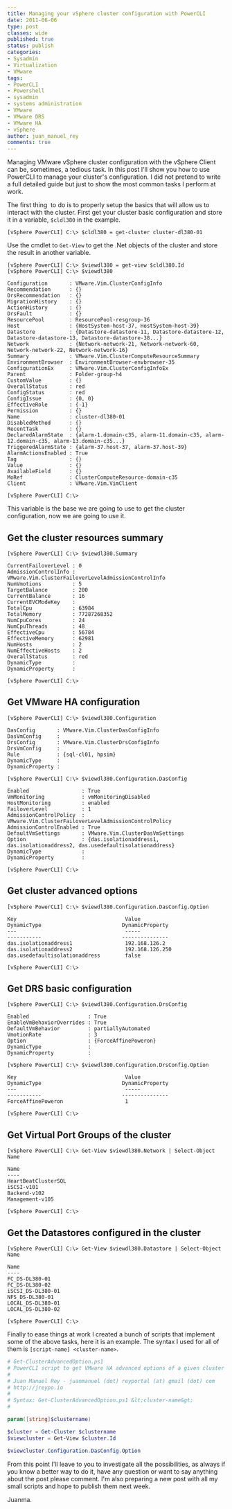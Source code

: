 ```yaml
---
title: Managing your vSphere cluster configuration with PowerCLI
date: 2011-06-06
type: post
classes: wide
published: true
status: publish
categories:
- Sysadmin
- Virtualization
- VMware
tags:
- PowerCLI
- Powershell
- sysadmin
- systems administration
- VMware
- VMware DRS
- VMware HA
- vSphere
author: juan_manuel_rey
comments: true
---
```


Managing VMware vSphere cluster configuration with the vSphere Client can be, sometimes, a tedious task. In this post I'll show you how to use PowerCLI to manage your cluster's configuration. I did not pretend to write a full detailed guide but just to show the most common tasks I perform at work.

The first thing  to do is to properly setup the basics that will allow us to interact with the cluster. First get your cluster basic configuration and store it in a variable, `$cldl380` in the example.

```
[vSphere PowerCLI] C:\> $cldl380 = get-cluster cluster-dl380-01
```

Use the cmdlet to `Get-View` to get the .Net objects of the cluster and store the result in another variable.

```
[vSphere PowerCLI] C:\> $viewdl380 = get-view $cldl380.Id
[vSphere PowerCLI] C:\> $viewdl380

Configuration       : VMware.Vim.ClusterConfigInfo
Recommendation      : {}
DrsRecommendation   : {}
MigrationHistory    : {}
ActionHistory       : {}
DrsFault            : {}
ResourcePool        : ResourcePool-resgroup-36
Host                : {HostSystem-host-37, HostSystem-host-39}
Datastore           : {Datastore-datastore-11, Datastore-datastore-12, Datastore-datastore-13, Datastore-datastore-38...}
Network             : {Network-network-21, Network-network-60, Network-network-22, Network-network-16}
Summary             : VMware.Vim.ClusterComputeResourceSummary
EnvironmentBrowser  : EnvironmentBrowser-envbrowser-35
ConfigurationEx     : VMware.Vim.ClusterConfigInfoEx
Parent              : Folder-group-h4
CustomValue         : {}
OverallStatus       : red
ConfigStatus        : red
ConfigIssue         : {0, 0}
EffectiveRole       : {-1}
Permission          : {}
Name                : cluster-dl380-01
DisabledMethod      : {}
RecentTask          : {}
DeclaredAlarmState  : {alarm-1.domain-c35, alarm-11.domain-c35, alarm-12.domain-c35, alarm-13.domain-c35...}
TriggeredAlarmState : {alarm-37.host-37, alarm-37.host-39}
AlarmActionsEnabled : True
Tag                 : {}
Value               : {}
AvailableField      : {}
MoRef               : ClusterComputeResource-domain-c35
Client              : VMware.Vim.VimClient

[vSphere PowerCLI] C:\>
```

This variable is the base we are going to use to get the cluster configuration, now we are going to use it.

## Get the cluster resources summary

```
[vSphere PowerCLI] C:\> $viewdl380.Summary

CurrentFailoverLevel : 0
AdmissionControlInfo : VMware.Vim.ClusterFailoverLevelAdmissionControlInfo
NumVmotions          : 5
TargetBalance        : 200
CurrentBalance       : 16
CurrentEVCModeKey    :
TotalCpu             : 63984
TotalMemory          : 77287268352
NumCpuCores          : 24
NumCpuThreads        : 48
EffectiveCpu         : 56784
EffectiveMemory      : 62981
NumHosts             : 2
NumEffectiveHosts    : 2
OverallStatus        : red
DynamicType          :
DynamicProperty      :

[vSphere PowerCLI] C:\>
```

## Get VMware HA configuration

```
[vSphere PowerCLI] C:\> $viewdl380.Configuration

DasConfig       : VMware.Vim.ClusterDasConfigInfo
DasVmConfig     :
DrsConfig       : VMware.Vim.ClusterDrsConfigInfo
DrsVmConfig     :
Rule            : {sql-cl01, hpsim}
DynamicType     :
DynamicProperty :

[vSphere PowerCLI] C:\> $viewdl380.Configuration.DasConfig

Enabled                 : True
VmMonitoring            : vmMonitoringDisabled
HostMonitoring          : enabled
FailoverLevel           : 1
AdmissionControlPolicy  : VMware.Vim.ClusterFailoverLevelAdmissionControlPolicy
AdmissionControlEnabled : True
DefaultVmSettings       : VMware.Vim.ClusterDasVmSettings
Option                  : {das.isolationaddress1, das.isolationaddress2, das.usedefaultisolationaddress}
DynamicType             :
DynamicProperty         :

[vSphere PowerCLI] C:\>
```

## Get cluster advanced options

```
[vSphere PowerCLI] C:\> $viewdl380.Configuration.DasConfig.Option

Key                                   Value                                 DynamicType                          DynamicProperty                     
---                                   -----                                 -----------                          ---------------                     
das.isolationaddress1                 192.168.126.2                                                                                                     
das.isolationaddress2                 192.168.126.250                                                                                                     
das.usedefaultisolationaddress        false                                                                                                          

[vSphere PowerCLI] C:\>
```

## Get DRS basic configuration

```
[vSphere PowerCLI] C:\> $viewdl380.Configuration.DrsConfig

Enabled                   : True
EnableVmBehaviorOverrides : True
DefaultVmBehavior         : partiallyAutomated
VmotionRate               : 3
Option                    : {ForceAffinePoweron}
DynamicType               :
DynamicProperty           :

[vSphere PowerCLI] C:\> $viewdl380.Configuration.DrsConfig.Option

Key                                   Value                                 DynamicType                          DynamicProperty
---                                   -----                                 -----------                          ---------------
ForceAffinePoweron                    1

[vSphere PowerCLI] C:\>
```

## Get Virtual Port Groups of the cluster

```
[vSphere PowerCLI] C:\> Get-View $viewdl380.Network | Select-Object Name

Name
----
HeartBeatClusterSQL
iSCSI-v101
Backend-v102
Management-v105

[vSphere PowerCLI] C:\>
```

## Get the Datastores configured in the cluster

```
[vSphere PowerCLI] C:\> Get-View $viewdl380.Datastore | Select-Object Name

Name
----
FC_DS-DL380-01
FC_DS-DL380-02
iSCSI_DS-DL380-01
NFS_DS-DL380-01
LOCAL_DS-DL380-01
LOCAL_DS-DL380-02

[vSphere PowerCLI] C:\>
```

Finally to ease things at work I created a bunch of scripts that implement some of the above tasks, here it is an example. The syntax I used for all of them is `[script-name] <cluster-name>`.

```powershell
# Get-ClusterAdvancedOption.ps1
# PowerCLI script to get VMware HA advanced options of a given cluster
#
# Juan Manuel Rey - juanmanuel (dot) reyportal (at) gmail (dot) com
# http://jreypo.io
#
# Syntax: Get-ClusterAdvancedOption.ps1 &lt;cluster-name&gt;
#

param([string]$clustername)

$cluster = Get-Cluster $clustername
$viewcluster = Get-View $cluster.Id

$viewcluster.Configuration.DasConfig.Option
```

From this point I'll leave to you to investigate all the possibilities, as always if you know a better way to do it, have any question or want to say anything about the post please comment. I'm also preparing a new post with all my small scripts and hope to publish them next week.

Juanma.
